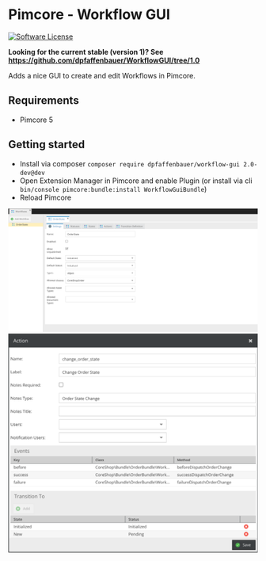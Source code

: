 # Pimcore - Workflow GUI

[![Software License](https://img.shields.io/badge/license-GPLv3-brightgreen.svg?style=flat)](LICENSE.md)

**Looking for the current stable (version 1)?
See https://github.com/dpfaffenbauer/WorkflowGUI/tree/1.0**

Adds a nice GUI to create and edit Workflows in Pimcore.

## Requirements
 - Pimcore 5

## Getting started
 * Install via composer ```composer require dpfaffenbauer/workflow-gui 2.0-dev@dev```
 * Open Extension Manager in Pimcore and enable Plugin (or install via cli ```bin/console pimcore:bundle:install WorkflowGuiBundle```)
 * Reload Pimcore

![Screenshot 1](docs/screen1.png)
![Screenshot 2](docs/screen2.png)
